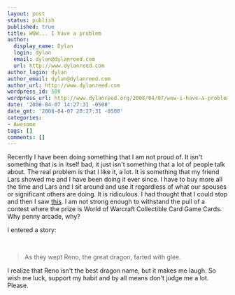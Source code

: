 ```yaml
---
layout: post
status: publish
published: true
title: WOW... I have a problem
author:
  display_name: Dylan
  login: dylan
  email: dylan@dylanreed.com
  url: http://www.dylanreed.com
author_login: dylan
author_email: dylan@dylanreed.com
author_url: http://www.dylanreed.com
wordpress_id: 509
wordpress_url: http://www.dylanreed.org/2008/04/07/wow-i-have-a-problem/
date: '2008-04-07 14:27:31 -0500'
date_gmt: '2008-04-07 20:27:31 -0500'
categories:
- Awesome
tags: []
comments: []
---
```

<p>Recently I have been doing something that I am not proud of. It isn't something that is in itself bad, it just isn't something that a lot of people talk about. The real problem is that I like it, a lot. It is something that my friend Lars showed me and I have been doing it ever since. I have to buy more all the time and Lars and I sit around and use it regardless of what our spouses or significant others are doing. It is ridiculous. I had thought that I could stop and then I saw <a href="http://www.penny-arcade.com/2008/4/4/" target="_blank">this</a>. I am not strong enough to withstand the pull of a contest where the prize is World of Warcraft Collectible Card Game Cards. Why penny arcade, why?</p>
<p>I entered a story:</p><br />
<blockquote>
<p>As they wept Reno, the great dragon, farted with glee.</p></blockquote>
<p>I realize that Reno isn't the best dragon name, but it makes me laugh. So wish me luck, support my habit and by all means don't judge me a lot. Please.</p></p>
